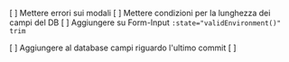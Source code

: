 [ ] Mettere errori sui modali
[ ] Mettere condizioni per la lunghezza dei campi del DB
[ ] Aggiungere su Form-Input `:state="validEnvironment()" trim`

[ ] Aggiungere al database campi riguardo l'ultimo commit
[ ] 